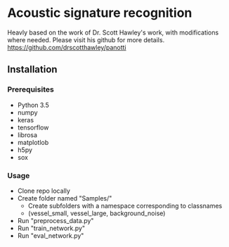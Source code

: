 # Acoustic signature recognition

Heavly based on the work of Dr. Scott Hawley's work, with modifications where needed.
Please visit his github for more details. 
https://github.com/drscotthawley/panotti


## Installation

### Prerequisites

* Python 3.5
* numpy
* keras
* tensorflow
* librosa
* matplotlob
* h5py
* sox


### Usage

* Clone repo locally
* Create folder named "Samples/"
	* Create subfolders with a namespace corresponding to classnames
	* (vessel_small, vessel_large, background_noise)
* Run "preprocess_data.py"
* Run "train_network.py"
* Run "eval_network.py"




